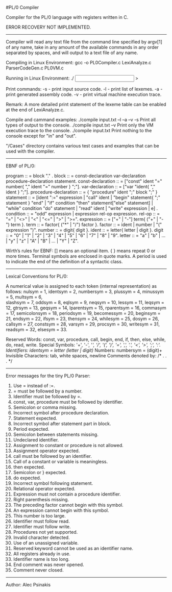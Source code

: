 #PL/0 Compiler

Compiler for the PL/0 language with registers written in C.

ERROR RECOVERY NOT IMPLEMENTED.

------------------------

Compiler will read any text file from the command line specified by argv[1] of any name,
take in any amount of the available commands in any order separated by spaces,
and will output to a text file of any name. 

Compiling in Linux Environment:
gcc -o <name> PL0Compiler.c LexiAnalyze.c ParserCodeGen.c PL0VM.c

Running in Linux Environment:
./<name> <input> <commands> > <output>

Print commands:
-s - print input source code.
-l - print list of lexemes.
-a - print generated assembly code.
-v - print virtual machine execution trace.

Remark:
A more detailed print statement of the lexeme table can be enabled at the end of LexiAnalyze.c.

Compile and cammand examples:
./compile input.txt –l –a –v -s		Print all types of output to the console.
./compile input.txt –v				Print only the VM execution trace to the console.
./compile input.txt					Print nothing to the console except for "in" and "out".

"/Cases" directory contains various test cases and examples that can be used with the compiler.

------------------------

EBNF of PL/0:

program :: = block "." .
block :: = const-declaration var-declaration procedure-declaration statement.
const-declaration :: = ["const" ident "=" number{ "," ident "=" number } ";"].
var-declaration :: = ["var "ident{ "," ident } ";"].
procedure-declaration :: = { "procedure" ident ";" block ";" }
statement :: = [ident ":=" expression
				| "call" ident
				| "begin" statement{ ";" statement } "end"
				| "if" condition "then" statement["else" statement]
				| "while" condition "do" statement
				| "read" ident
				| "write" expression
				| e] .
condition :: = "odd" expression
				| expression  rel-op  expression.
rel-op :: = "=" | "<>" | "<" | "<=" | ">" | ">=".
expression :: = ["+" | "-"] term{ ("+" | "-") term }.
term :: = factor{ ("*" | "/") factor }.
factor :: = ident | number | "(" expression ")".
number :: = digit{ digit }.
ident :: = letter{ letter | digit }.
digit :: = "0" | "1" | "2" | "3" | "4" | "5" | "6" | "7" | "8" | "9".
letter :: = "a" | "b" | … | "y" | "z" | "A" | "B" | ... | "Y" | "Z".

Wirth’s rules for EBNF:
[] means an optional item.
{ } means repeat 0 or more times.
Terminal symbols are enclosed in quote marks.
A period is used to indicate the end of the definition of a syntactic class.

------------------------

Lexical Conventions for PL/0:

A numerical value is assigned to each token (internal representation) as follows: 
nulsym = 1, identsym = 2, numbersym = 3, plussym = 4, minussym = 5, multsym = 6,  
slashsym = 7, oddsym = 8,  eqlsym = 9, neqsym = 10, lessym = 11, leqsym = 12, 
gtrsym = 13, geqsym = 14, lparentsym = 15, rparentsym = 16, commasym = 17, semicolonsym = 18, 
periodsym = 19, becomessym = 20, beginsym = 21, endsym = 22, ifsym = 23, thensym = 24, 
whilesym = 25, dosym = 26, callsym = 27, constsym = 28, varsym = 29, procsym = 30, 
writesym = 31, readsym = 32, elsesym = 33.

Reserved Words: const, var, procedure, call, begin, end, if, then, else, while, do, read, write.
Special Symbols: '+', '-', '*', '/', '(', ')', '=', ',', '.', '<', '>', ';', ':'.
Identifiers: identsym = letter (letter | digit)* 
Numbers: numbersym = (digit)+
Invisible Characters: tab, white spaces, newline
Comments denoted by: /* . . . */

------------------------

Error messages for the tiny PL/0 Parser:

1.	Use = instead of :=.
2.	= must be followed by a number.
3.	Identifier must be followed by =.
4.	const, var, procedure must be followed by identifier.
5.	Semicolon or comma missing.
6.	Incorrect symbol after procedure declaration.
7.	Statement expected.
8.	Incorrect symbol after statement part in block.
9.	Period expected.
10.	Semicolon between statements missing.
11.	Undeclared identifier.
12.	Assignment to constant or procedure is not allowed.
13.	Assignment operator expected.
14.	call must be followed by an identifier.
15.	Call of a constant or variable is meaningless.
16.	then expected.
17.	Semicolon or } expected.
18.	do expected.
19.	Incorrect symbol following statement.
20.	Relational operator expected.
21.	Expression must not contain a procedure identifier.
22.	Right parenthesis missing.
23.	The preceding factor cannot begin with this symbol.
24.	An expression cannot begin with this symbol.
25.	This number is too large.
26.	Identifier must follow read.
27.	Identifier must follow write.
28.	Procedures not yet supported.
29.	Invalid character detected.
30.	Use of an unassigned variable.
31.	Reserved keyword cannot be used as an identifier name.
32.	All registers already in use.
33.	Identifier name is too long.
34.	End comment was never opened.
35.	Comment never closed.

------------------------

Author:
Alec Psinakis